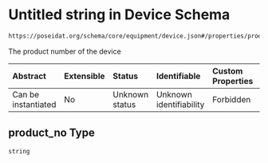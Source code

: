 # Untitled string in Device Schema

```txt
https://poseidat.org/schema/core/equipment/device.json#/properties/product_no
```

The product number of the device

| Abstract            | Extensible | Status         | Identifiable            | Custom Properties | Additional Properties | Access Restrictions | Defined In                                                                |
| :------------------ | :--------- | :------------- | :---------------------- | :---------------- | :-------------------- | :------------------ | :------------------------------------------------------------------------ |
| Can be instantiated | No         | Unknown status | Unknown identifiability | Forbidden         | Allowed               | none                | [device.json*](schemas/core/equipment/device.json "open original schema") |

## product_no Type

`string`
